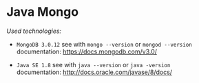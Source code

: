 # Java Mongo

*Used technologies:*  

* `MongoDB 3.0.12` see with `mongo --version` or `mongod --version`  
documentation:  https://docs.mongodb.com/v3.0/  

* `Java SE 1.8` see with `java --version` or `java -version`  
documentation: http://docs.oracle.com/javase/8/docs/  
